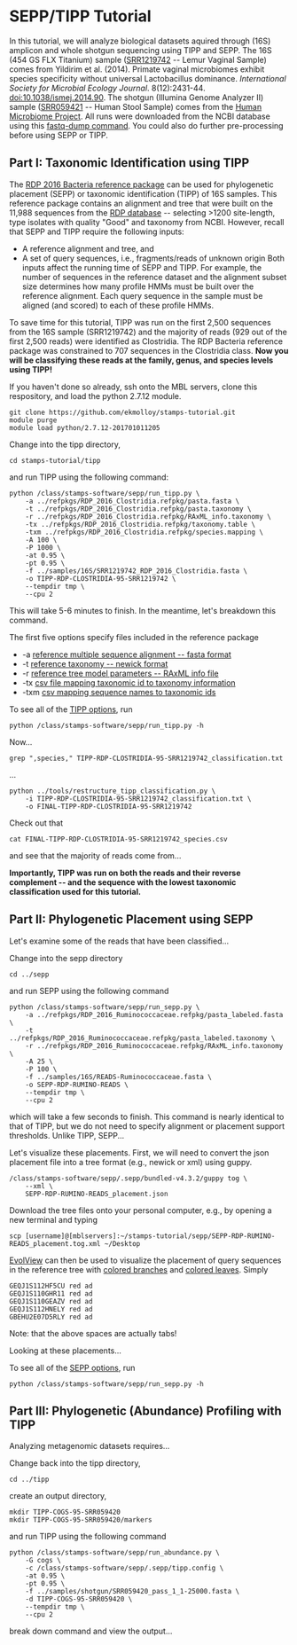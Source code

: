 SEPP/TIPP Tutorial
==================
In this tutorial, we will analyze biological datasets aquired through (16S) amplicon and whole shotgun sequencing using TIPP and SEPP. The 16S (454 GS FLX Titanium) sample ([SRR1219742](https://www.ncbi.nlm.nih.gov/biosample/SAMN02725485) -- Lemur Vaginal Sample) comes from Yildirim et al. (2014). Primate vaginal microbiomes exhibit species specificity without universal Lactobacillus dominance. *International Society for Microbial Ecology Journal*. 8(12):2431-44. [doi:10.1038/ismej.2014.90](https://www.ncbi.nlm.nih.gov/pubmed/25036926). The shotgun (Illumina Genome Analyzer II) sample ([SRR059421](https://www.ncbi.nlm.nih.gov/sra/SRX022983[accn]) -- Human Stool Sample) comes from the [Human Microbiome Project](http://www.hmpdacc.org). All runs were downloaded from the NCBI database using this [fastq-dump command](tools/fastq_dump.sh). You could also do further pre-processing before using SEPP or TIPP.

Part I: Taxonomic Identification using TIPP
-------------------------------------------
The [RDP 2016 Bacteria reference package](refpkgs/RDP_2016_Bacteria.refpkg) can be used for phylogenetic placement (SEPP) or taxonomic identification (TIPP) of 16S samples. This reference package contains an alignment and tree that were built on the 11,988 sequences from the [RDP database](https://rdp.cme.msu.edu/) -- selecting >1200 site-length, type isolates with quality "Good" and taxonomy from NCBI. However, recall that SEPP and TIPP require the following inputs:
+ A reference alignment and tree, and
+ A set of query sequences, i.e., fragments/reads of unknown origin
Both inputs affect the running time of SEPP and TIPP. For example, the number of sequences in the reference dataset and the alignment subset size determines how many profile HMMs must be built over the reference alignment. Each query sequence in the sample must be aligned (and scored) to each of these profile HMMs. 

To save time for this tutorial, TIPP was run on the first 2,500 sequences from the 16S sample (SRR1219742) and the majority of reads (929 out of the first 2,500 reads) were identified as Clostridia. The RDP Bacteria reference package was constrained to 707 sequences in the Clostridia class. **Now you will be classifying these reads at the family, genus, and species levels using TIPP!**

If you haven't done so already, ssh onto the MBL servers, clone this respository, and load the python 2.7.12 module.
```
git clone https://github.com/ekmolloy/stamps-tutorial.git
module purge
module load python/2.7.12-201701011205
```
Change into the tipp directory,
```
cd stamps-tutorial/tipp
```
and run TIPP using the following command:
```
python /class/stamps-software/sepp/run_tipp.py \
    -a ../refpkgs/RDP_2016_Clostridia.refpkg/pasta.fasta \
    -t ../refpkgs/RDP_2016_Clostridia.refpkg/pasta.taxonomy \
    -r ../refpkgs/RDP_2016_Clostridia.refpkg/RAxML_info.taxonomy \
    -tx ../refpkgs/RDP_2016_Clostridia.refpkg/taxonomy.table \
    -txm ../refpkgs/RDP_2016_Clostridia.refpkg/species.mapping \
    -A 100 \
    -P 1000 \
    -at 0.95 \
    -pt 0.95 \
    -f ../samples/16S/SRR1219742_RDP_2016_Clostridia.fasta \
    -o TIPP-RDP-CLOSTRIDIA-95-SRR1219742 \
    --tempdir tmp \
    --cpu 2
```
This will take 5-6 minutes to finish. In the meantime, let's breakdown this command.   

The first five options specify files included in the reference package
+ -a [reference multiple sequence alignment -- fasta format](refpkgs/RDP_2016_Clostridia.refpkg/pasta.fasta)
+ -t [reference taxonomy -- newick format](refpkgs/RDP_2016_Clostridia.refpkg/pasta.taxonomy)
+ -r [reference tree model parameters -- RAxML info file](refpkgs/RDP_2016_Clostridia.refpkg/RAxML_info.taxonomy)
+ -tx [csv file mapping taxonomic id to taxonomy information](refpkgs/RDP_2016_Clostridia.refpkg/taxonomy.table)
+ -txm [csv mapping sequence names to taxonomic ids](refpkgs/RDP_2016_Clostridia.refpkg/species.mapping)



To see all of the [TIPP options](tipp-help.md), run
```
python /class/stamps-software/sepp/run_tipp.py -h
```

Now...
```
grep ",species," TIPP-RDP-CLOSTRIDIA-95-SRR1219742_classification.txt
```
...
```
python ../tools/restructure_tipp_classification.py \
    -i TIPP-RDP-CLOSTRIDIA-95-SRR1219742_classification.txt \
    -o FINAL-TIPP-RDP-CLOSTRIDIA-95-SRR1219742
```
Check out that 
```
cat FINAL-TIPP-RDP-CLOSTRIDIA-95-SRR1219742_species.csv
```
and see that the majority of reads come from...


**Importantly, TIPP was run on both the reads and their reverse complement -- and the sequence with the lowest taxonomic classification used for this tutorial.**

Part II: Phylogenetic Placement using SEPP
------------------------------------------
Let's examine some of the reads that have been classified...

Change into the sepp directory
```
cd ../sepp
```
and run SEPP using the following command
```
python /class/stamps-software/sepp/run_sepp.py \
    -a ../refpkgs/RDP_2016_Ruminococcaceae.refpkg/pasta_labeled.fasta \
    -t ../refpkgs/RDP_2016_Ruminococcaceae.refpkg/pasta_labeled.taxonomy \
    -r ../refpkgs/RDP_2016_Ruminococcaceae.refpkg/RAxML_info.taxonomy \
    -A 25 \
    -P 100 \
    -f ../samples/16S/READS-Ruminococcaceae.fasta \
    -o SEPP-RDP-RUMINO-READS \
    --tempdir tmp \
    --cpu 2
```

which will take a few seconds to finish. This command is nearly identical to that of TIPP, but we do not need to specify alignment or placement support thresholds. Unlike TIPP, SEPP...

Let's visualize these placements. First, we will need to convert the json placement file into a tree format (e.g., newick or xml) using guppy.
```
/class/stamps-software/sepp/.sepp/bundled-v4.3.2/guppy tog \
    --xml \
    SEPP-RDP-RUMINO-READS_placement.json
```
Download the tree files onto your personal computer, e.g., by opening a new terminal and typing
```
scp [username]@[mblservers]:~/stamps-tutorial/sepp/SEPP-RDP-RUMINO-READS_placement.tog.xml ~/Desktop
```
[EvolView](http://www.evolgenius.info/evolview) can then be used to visualize the placement of query sequences in the reference tree with [colored branches](http://evolview.codeplex.com/wikipage?title=DatasetBranchColor) and [colored leaves](https://evolview.codeplex.com/wikipage?title=DatasetLeafColor). Simply 

```
GEQJ1S112HF5CU red ad   
GEQJ1S110GHR11 red ad   
GEQJ1S110GEAZV red ad   
GEQJ1S112HNELY red ad   
GBEHU2E07D5RLY red ad   
```
Note: that the above spaces are actually tabs!

Looking at these placements...

To see all of the [SEPP options](sepp-help.md), run
```
python /class/stamps-software/sepp/run_sepp.py -h
```

Part III: Phylogenetic (Abundance) Profiling with TIPP
------------------------------------------------------
Analyzing metagenomic datasets requires...

Change back into the tipp directory,
```
cd ../tipp
```
create an output directory,
```
mkdir TIPP-COGS-95-SRR059420
mkdir TIPP-COGS-95-SRR059420/markers
```
and run TIPP using the following command
```
python /class/stamps-software/sepp/run_abundance.py \
    -G cogs \
    -c /class/stamps-software/sepp/.sepp/tipp.config \
    -at 0.95 \
    -pt 0.95 \
    -f ../samples/shotgun/SRR059420_pass_1_1-25000.fasta \
    -d TIPP-COGS-95-SRR059420 \
    --tempdir tmp \
    --cpu 2
```
break down command and view the output...
